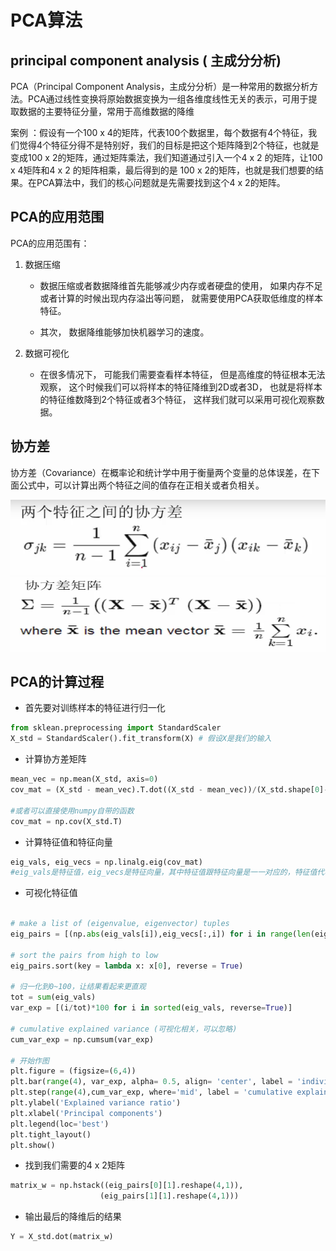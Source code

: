 

# PCA算法


## principal component analysis ( 主成分分析)
PCA（Principal Component Analysis，主成分分析）是一种常用的数据分析方法。PCA通过线性变换将原始数据变换为一组各维度线性无关的表示，可用于提取数据的主要特征分量，常用于高维数据的降维

案例 ：假设有一个100 x 4的矩阵，代表100个数据里，每个数据有4个特征，我们觉得4个特征分得不是特别好，我们的目标是把这个矩阵降到2个特征，也就是变成100 x 2的矩阵，通过矩阵乘法，我们知道通过引入一个4 x 2 的矩阵，让100 x 4矩阵和4 x 2 的矩阵相乘，最后得到的是 100 x 2的矩阵，也就是我们想要的结果。在PCA算法中，我们的核心问题就是先需要找到这个4 x 2的矩阵。

## PCA的应用范围
PCA的应用范围有：

1. 数据压缩

    * 数据压缩或者数据降维首先能够减少内存或者硬盘的使用， 如果内存不足或者计算的时候出现内存溢出等问题， 就需要使用PCA获取低维度的样本特征。

    * 其次， 数据降维能够加快机器学习的速度。 



2. 数据可视化

    * 在很多情况下， 可能我们需要查看样本特征， 但是高维度的特征根本无法观察， 这个时候我们可以将样本的特征降维到2D或者3D， 也就是将样本的特征维数降到2个特征或者3个特征， 这样我们就可以采用可视化观察数据。

## 协方差


协方差（Covariance）在概率论和统计学中用于衡量两个变量的总体误差，在下面公式中，可以计算出两个特征之间的值存在正相关或者负相关。

<img src="https://github.com/xiaoxingchen505/Machine_Learning/blob/main/images/cov1.png" width="600" height="120">

<img src="https://github.com/xiaoxingchen505/Machine_Learning/blob/main/images/cov2.png" width="600" height="120">

## PCA的计算过程

* 首先要对训练样本的特征进行归一化

```python
from sklean.preprocessing import StandardScaler
X_std = StandardScaler().fit_transform(X) # 假设X是我们的输入
```

* 计算协方差矩阵

```python
mean_vec = np.mean(X_std, axis=0)
cov_mat = (X_std - mean_vec).T.dot((X_std - mean_vec))/(X_std.shape[0]-1)

#或者可以直接使用numpy自带的函数
cov_mat = np.cov(X_std.T)
```

* 计算特征值和特征向量
```python
eig_vals, eig_vecs = np.linalg.eig(cov_mat)
#eig_vals是特征值，eig_vecs是特征向量，其中特征值跟特征向量是一一对应的，特征值代表其对应特征向量的重要程度
```

* 可视化特征值
```python

# make a list of (eigenvalue, eigenvector) tuples
eig_pairs = [(np.abs(eig_vals[i]),eig_vecs[:,i]) for i in range(len(eig_vals))]

# sort the pairs from high to low
eig_pairs.sort(key = lambda x: x[0], reverse = True)

# 归一化到0~100，让结果看起来更直观
tot = sum(eig_vals)
var_exp = [(i/tot)*100 for i in sorted(eig_vals, reverse=True)]

# cumulative explained variance (可视化相关，可以忽略)
cum_var_exp = np.cumsum(var_exp)

# 开始作图
plt.figure = (figsize=(6,4))
plt.bar(range(4), var_exp, alpha= 0.5, align= 'center', label = 'indiviual explained variance')
plt.step(range(4),cum_var_exp, where='mid', label = 'cumulative explained variance')
plt.ylabel('Explained variance ratio')
plt.xlabel('Principal components')
plt.legend(loc='best')
plt.tight_layout()
plt.show()
```

* 找到我们需要的4 x 2矩阵
```python
matrix_w = np.hstack((eig_pairs[0][1].reshape(4,1)),
                    (eig_pairs[1][1].reshape(4,1)))
```

* 输出最后的降维后的结果
```python
Y = X_std.dot(matrix_w)
```
